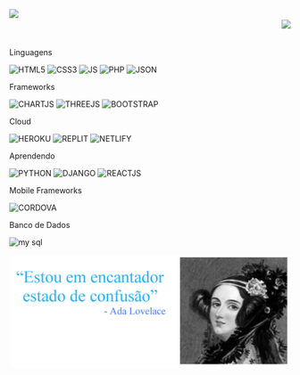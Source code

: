 
<img width="500px" src="https://count.getloli.com/get/@GabrielDSRodrigues?theme=regra%2034"/>

<div align="right">
  <!--<img width="39%" height="140px" src="https://github.com/GabrielDSRodrigues/GabrielDSRodrigues/blob/main/avento.gif">--><img width="500px" src="https://github-readme-stats.vercel.app/api?username=GabrielDSRodrigues&bg_color=30,001B27,01061C&title_color=fff&text_color=fff&hide_border=true&border_radius=0">
</div>




<br>

<p>Linguagens</p>

![HTML5](https://img.shields.io/badge/HTML5-E34F26?style=for-the-badge&logo=html5&logoColor=white)
![CSS3](https://img.shields.io/badge/CSS3-1572B6?style=for-the-badge&logo=css3&logoColor=white)
![JS](https://img.shields.io/badge/JavaScript-323330?style=for-the-badge&logo=javascript&logoColor=F7DF1E)
![PHP](https://img.shields.io/badge/PHP-777BB4?style=for-the-badge&logo=php&logoColor=white)
![JSON](https://img.shields.io/badge/json-5E5C5C?style=for-the-badge&logo=json&logoColor=white)



<p>Frameworks</p>

![CHARTJS](https://img.shields.io/badge/Chart.js-FF6384?style=for-the-badge&logo=chartdotjs&logoColor=white)
![THREEJS](https://img.shields.io/badge/ThreeJs-black?style=for-the-badge&logo=three.js&logoColor=white)
![BOOTSTRAP](https://img.shields.io/badge/Bootstrap-563D7C?style=for-the-badge&logo=bootstrap&logoColor=white)



<p>Cloud</p>

![HEROKU](https://img.shields.io/badge/Heroku-430098?style=for-the-badge&logo=heroku&logoColor=white)
![REPLIT](https://img.shields.io/badge/replit-667881?style=for-the-badge&logo=replit&logoColor=white)
![NETLIFY](https://img.shields.io/badge/Netlify-00C7B7?style=for-the-badge&logo=netlify&logoColor=white)



<p>Aprendendo</p>

![PYTHON](https://img.shields.io/badge/Python-FFD43B?style=for-the-badge&logo=python&logoColor=darkgreen)
![DJANGO](https://img.shields.io/badge/Django-092E20?style=for-the-badge&logo=django&logoColor=white)
![REACTJS](https://img.shields.io/badge/React-20232A?style=for-the-badge&logo=react&logoColor=61DAFB)



<p>Mobile Frameworks</p>

![CORDOVA](https://img.shields.io/badge/Cordova-35434F?style=for-the-badge&logo=apache-cordova&logoColor=E8E8E8)



<p>Banco de Dados</p>

![my sql](https://img.shields.io/badge/MySQL-00000F?style=for-the-badge&logo=mysql&logoColor=white)



<div align="right">
  <img width="500px" src="https://github.com/GabrielDSRodrigues/GabrielDSRodrigues/blob/main/ada.png">
</div>
